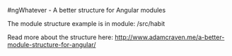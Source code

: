 #ngWhatever - A better structure for Angular modules


The module structure example is in module: /src/habit

Read more about the structure here: http://www.adamcraven.me/a-better-module-structure-for-angular/


